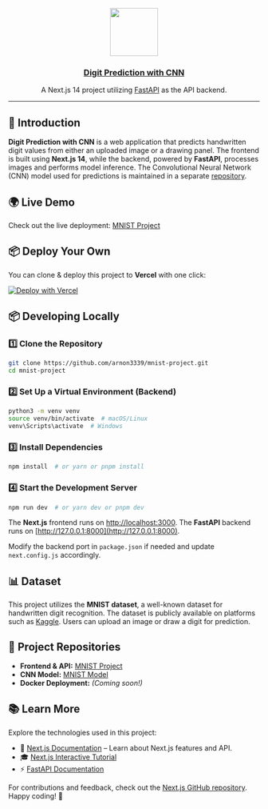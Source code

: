 <p align="center">
  <a href="https://nextjs-fastapi-starter.vercel.app/">
    <img src="https://assets.vercel.com/image/upload/v1588805858/repositories/vercel/logo.png" height="96">
    <h3 align="center">Digit Prediction with CNN</h3>
  </a>
</p>

<p align="center">A Next.js 14 project utilizing <a href="https://fastapi.tiangolo.com/">FastAPI</a> as the API backend.</p>

---

## 🚀 Introduction

**Digit Prediction with CNN** is a web application that predicts handwritten digit values from either an uploaded image or a drawing panel. The frontend is built using **Next.js 14**, while the backend, powered by **FastAPI**, processes images and performs model inference. The Convolutional Neural Network (CNN) model used for predictions is maintained in a separate [repository](https://github.com/arnon3339/mnist-model.git).

## 🌍 Live Demo

Check out the live deployment: [MNIST Project](https://mnist-project.vercel.app/)

## 📦 Deploy Your Own

You can clone & deploy this project to **Vercel** with one click:

[![Deploy with Vercel](https://vercel.com/button)](https://vercel.com/new/clone?repository-url=https%3A%2F%2Fgithub.com%2Farnon3339%2Fnextjs-fastapi-emojiiai%2Ftree%2Fmain)

## 📦 Developing Locally

### 1️⃣ Clone the Repository

```bash
git clone https://github.com/arnon3339/mnist-project.git
cd mnist-project
```

### 2️⃣ Set Up a Virtual Environment (Backend)

```bash
python3 -m venv venv
source venv/bin/activate  # macOS/Linux
venv\Scripts\activate  # Windows
```

### 3️⃣ Install Dependencies

```bash
npm install  # or yarn or pnpm install
```

### 4️⃣ Start the Development Server

```bash
npm run dev  # or yarn dev or pnpm dev
```

The **Next.js** frontend runs on [http://localhost:3000](http://localhost:3000).
The **FastAPI** backend runs on [http://127.0.0.1:8000](http://127.0.0.1:8000).

Modify the backend port in `package.json` if needed and update `next.config.js` accordingly.

## 📊 Dataset

This project utilizes the **MNIST dataset**, a well-known dataset for handwritten digit recognition. The dataset is publicly available on platforms such as [Kaggle](https://www.kaggle.com/). Users can upload an image or draw a digit for prediction.

## 📂 Project Repositories

- **Frontend & API:** [MNIST Project](https://github.com/arnon3339/mnist-project.git)
- **CNN Model:** [MNIST Model](https://github.com/arnon3339/mnist-model.git)
- **Docker Deployment:** *(Coming soon!)*

## 📚 Learn More

Explore the technologies used in this project:

- 📖 [Next.js Documentation](https://nextjs.org/docs) – Learn about Next.js features and API.
- 🎓 [Next.js Interactive Tutorial](https://nextjs.org/learn)
- ⚡ [FastAPI Documentation](https://fastapi.tiangolo.com/)

For contributions and feedback, check out the [Next.js GitHub repository](https://github.com/vercel/next.js/). Happy coding! 🚀
